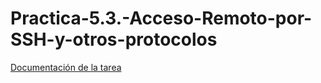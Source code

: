 # Practica-5.3.-Acceso-Remoto-por-SSH-y-otros-protocolos

[Documentación de la tarea](Documentacion.pdf)
